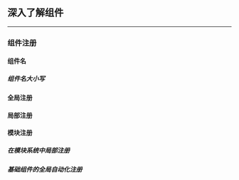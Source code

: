 
## 深入了解组件
---
### 组件注册
#### 组件名
##### 组件名大小写
#### 全局注册
#### 局部注册
#### 模块注册
##### 在模块系统中局部注册
##### 基础组件的全局自动化注册



















